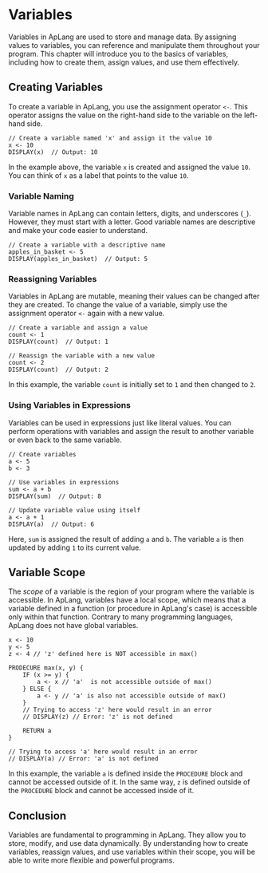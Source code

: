 # Variables

Variables in ApLang are used to store and manage data. By assigning values to variables, you can reference and manipulate them throughout your program. This chapter will introduce you to the basics of variables, including how to create them, assign values, and use them effectively.

## Creating Variables

To create a variable in ApLang, you use the assignment operator `<-`. This operator assigns the value on the right-hand side to the variable on the left-hand side.

```ap
// Create a variable named 'x' and assign it the value 10
x <- 10
DISPLAY(x)  // Output: 10
```

In the example above, the variable `x` is created and assigned the value `10`. You can think of `x` as a label that points to the value `10`.

### Variable Naming

Variable names in ApLang can contain letters, digits, and underscores (`_`). However, they must start with a letter. Good variable names are descriptive and make your code easier to understand.

```ap
// Create a variable with a descriptive name
apples_in_basket <- 5
DISPLAY(apples_in_basket)  // Output: 5
```

### Reassigning Variables

Variables in ApLang are mutable, meaning their values can be changed after they are created. To change the value of a variable, simply use the assignment operator `<-` again with a new value.

```ap
// Create a variable and assign a value
count <- 1
DISPLAY(count)  // Output: 1

// Reassign the variable with a new value
count <- 2
DISPLAY(count)  // Output: 2
```

In this example, the variable `count` is initially set to `1` and then changed to `2`.

### Using Variables in Expressions

Variables can be used in expressions just like literal values. You can perform operations with variables and assign the result to another variable or even back to the same variable.

```ap
// Create variables
a <- 5
b <- 3

// Use variables in expressions
sum <- a + b
DISPLAY(sum)  // Output: 8

// Update variable value using itself
a <- a + 1
DISPLAY(a)  // Output: 6
```

Here, `sum` is assigned the result of adding `a` and `b`. The variable `a` is then updated by adding `1` to its current value.

## Variable Scope

The *scope* of a variable is the region of your program where the variable is accessible. In ApLang, variables have a local scope, which means that a variable defined in a function (or procedure in ApLang's case) is accessible only within that function. Contrary to many programming languages, ApLang does not have global variables.

```ap
x <- 10
y <- 5
z <- 4 // 'z' defined here is NOT accessible in max()

PRODECURE max(x, y) {
    IF (x >= y) {
	    a <- x // 'a'  is not accessible outside of max()
    } ELSE {
	    a <- y // 'a' is also not accessible outside of max()
    }
	// Trying to access 'z' here would result in an error
	// DISPLAY(z) // Error: 'z' is not defined
    
    RETURN a
}

// Trying to access 'a' here would result in an error
// DISPLAY(a) // Error: 'a' is not defined
```

In this example, the variable `a` is defined inside the `PROCEDURE` block and cannot be accessed outside of it. In the same way, `z` is defined outside of the `PROCEDURE` block and cannot be accessed inside of it.

## Conclusion

Variables are fundamental to programming in ApLang. They allow you to store, modify, and use data dynamically. By understanding how to create variables, reassign values, and use variables within their scope, you will be able to write more flexible and powerful programs.